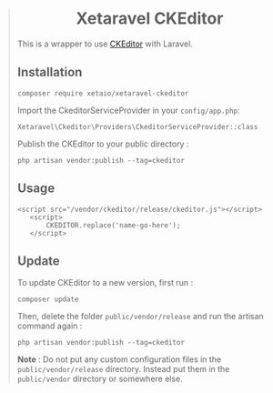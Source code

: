 > <h1 align="center">Xetaravel CKEditor</h1>
>
> This is a wrapper to use [CKEditor](https://github.com/ckeditor/ckeditor-releases) with Laravel.
>
> ## Installation
>
> ```
> composer require xetaio/xetaravel-ckeditor
> ```
>
> Import the CkeditorServiceProvider in your `config/app.php`:
> ```
> Xetaravel\Ckeditor\Providers\CkeditorServiceProvider::class
> ```
>
> Publish the CKEditor to your public directory :
> ```
> php artisan vendor:publish --tag=ckeditor
> ```
>
> ## Usage
> ```
><script src="/vendor/ckeditor/release/ckeditor.js"></script>
>    <script>
>        CKEDITOR.replace('name-go-here');
>    </script>
> ```
>
> ## Update
> To update CKEditor to a new version, first run :
> ```
> composer update
> ```
> Then, delete the folder `public/vendor/release` and run the artisan command again :
> ```
> php artisan vendor:publish --tag=ckeditor
> ```
> **Note** : Do not put any custom configuration files in the `public/vendor/release` directory. Instead put them in the `public/vendor` directory or somewhere else.
